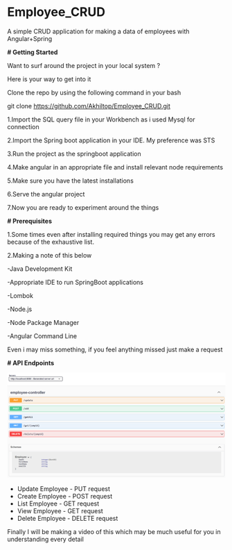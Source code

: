 # Employee_CRUD

A simple CRUD application for making a data of employees with Angular+Spring

**# Getting Started**

Want to surf around the project in your local system ?

Here is your way to get into it

Clone the repo by using the following command in your bash

git clone https://github.com/Akhiltop/Employee_CRUD.git

1.Import the SQL query file in your Workbench as i used Mysql for connection

2.Import the Spring boot application in your IDE. My preference was STS

3.Run the project as the springboot application

4.Make angular in an appropriate file and install relevant node requirements

5.Make sure you have the latest installations

6.Serve the angular project

7.Now you are ready to experiment around the things

**# Prerequisites**

1.Some times even after installing required things you may get any errors because of the exhaustive list.

2.Making a note of this below

-Java Development Kit

-Appropriate IDE to run SpringBoot applications

-Lombok

-Node.js

-Node Package Manager

-Angular Command Line

Even i may miss something, if you feel anything missed just make a request

**# API Endpoints**

![Alt text](image-1.png)

- Update Employee - PUT request
- Create Employee - POST request
- List Employee - GET request
- View Employee - GET request
- Delete Employee - DELETE request

Finally I will be making a video of this which may be much useful for you in understanding every detail
